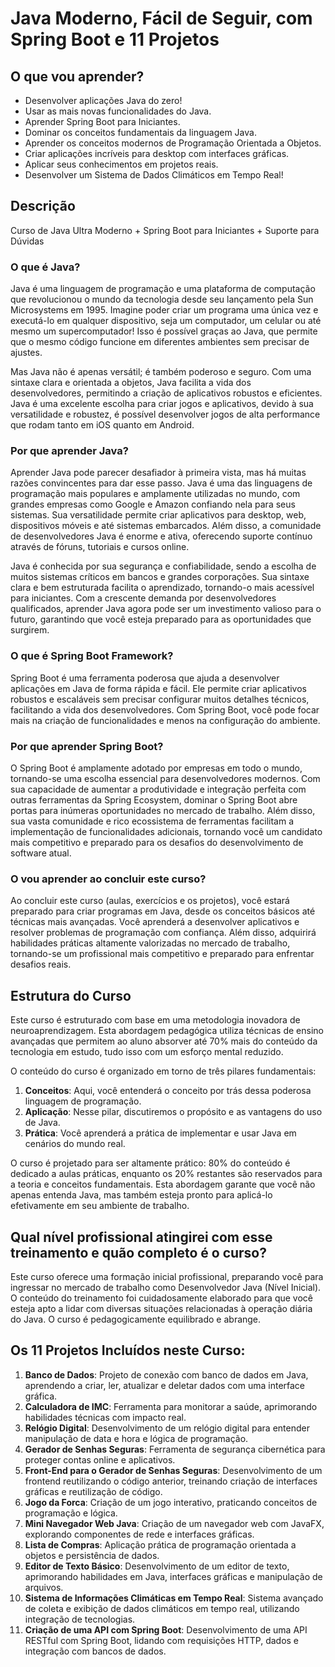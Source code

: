 # Java Moderno, Fácil de Seguir, com Spring Boot e 11 Projetos

## O que vou aprender?
- Desenvolver aplicações Java do zero!
- Usar as mais novas funcionalidades do Java.
- Aprender Spring Boot para Iniciantes.
- Dominar os conceitos fundamentais da linguagem Java.
- Aprender os conceitos modernos de Programação Orientada a Objetos.
- Criar aplicações incríveis para desktop com interfaces gráficas.
- Aplicar seus conhecimentos em projetos reais.
- Desenvolver um Sistema de Dados Climáticos em Tempo Real!

## Descrição
Curso de Java Ultra Moderno + Spring Boot para Iniciantes + Suporte para Dúvidas

### O que é Java?
Java é uma linguagem de programação e uma plataforma de computação que revolucionou o mundo da tecnologia desde seu lançamento pela Sun Microsystems em 1995. Imagine poder criar um programa uma única vez e executá-lo em qualquer dispositivo, seja um computador, um celular ou até mesmo um supercomputador! Isso é possível graças ao Java, que permite que o mesmo código funcione em diferentes ambientes sem precisar de ajustes.

Mas Java não é apenas versátil; é também poderoso e seguro. Com uma sintaxe clara e orientada a objetos, Java facilita a vida dos desenvolvedores, permitindo a criação de aplicativos robustos e eficientes. Java é uma excelente escolha para criar jogos e aplicativos, devido à sua versatilidade e robustez, é possível desenvolver jogos de alta performance que rodam tanto em iOS quanto em Android.

### Por que aprender Java?
Aprender Java pode parecer desafiador à primeira vista, mas há muitas razões convincentes para dar esse passo. Java é uma das linguagens de programação mais populares e amplamente utilizadas no mundo, com grandes empresas como Google e Amazon confiando nela para seus sistemas. Sua versatilidade permite criar aplicativos para desktop, web, dispositivos móveis e até sistemas embarcados. Além disso, a comunidade de desenvolvedores Java é enorme e ativa, oferecendo suporte contínuo através de fóruns, tutoriais e cursos online.

Java é conhecida por sua segurança e confiabilidade, sendo a escolha de muitos sistemas críticos em bancos e grandes corporações. Sua sintaxe clara e bem estruturada facilita o aprendizado, tornando-o mais acessível para iniciantes. Com a crescente demanda por desenvolvedores qualificados, aprender Java agora pode ser um investimento valioso para o futuro, garantindo que você esteja preparado para as oportunidades que surgirem.

### O que é Spring Boot Framework?
Spring Boot é uma ferramenta poderosa que ajuda a desenvolver aplicações em Java de forma rápida e fácil. Ele permite criar aplicativos robustos e escaláveis sem precisar configurar muitos detalhes técnicos, facilitando a vida dos desenvolvedores. Com Spring Boot, você pode focar mais na criação de funcionalidades e menos na configuração do ambiente.

### Por que aprender Spring Boot?
O Spring Boot é amplamente adotado por empresas em todo o mundo, tornando-se uma escolha essencial para desenvolvedores modernos. Com sua capacidade de aumentar a produtividade e integração perfeita com outras ferramentas da Spring Ecosystem, dominar o Spring Boot abre portas para inúmeras oportunidades no mercado de trabalho. Além disso, sua vasta comunidade e rico ecossistema de ferramentas facilitam a implementação de funcionalidades adicionais, tornando você um candidato mais competitivo e preparado para os desafios do desenvolvimento de software atual.

### O vou aprender ao concluir este curso?
Ao concluir este curso (aulas, exercícios e os projetos), você estará preparado para criar programas em Java, desde os conceitos básicos até técnicas mais avançadas. Você aprenderá a desenvolver aplicativos e resolver problemas de programação com confiança. Além disso, adquirirá habilidades práticas altamente valorizadas no mercado de trabalho, tornando-se um profissional mais competitivo e preparado para enfrentar desafios reais.

## Estrutura do Curso
Este curso é estruturado com base em uma metodologia inovadora de neuroaprendizagem. Esta abordagem pedagógica utiliza técnicas de ensino avançadas que permitem ao aluno absorver até 70% mais do conteúdo da tecnologia em estudo, tudo isso com um esforço mental reduzido.

O conteúdo do curso é organizado em torno de três pilares fundamentais:

1. **Conceitos**: Aqui, você entenderá o conceito por trás dessa poderosa linguagem de programação.
2. **Aplicação**: Nesse pilar, discutiremos o propósito e as vantagens do uso de Java.
3. **Prática**: Você aprenderá a prática de implementar e usar Java em cenários do mundo real.

O curso é projetado para ser altamente prático: 80% do conteúdo é dedicado a aulas práticas, enquanto os 20% restantes são reservados para a teoria e conceitos fundamentais. Esta abordagem garante que você não apenas entenda Java, mas também esteja pronto para aplicá-lo efetivamente em seu ambiente de trabalho.

## Qual nível profissional atingirei com esse treinamento e quão completo é o curso?
Este curso oferece uma formação inicial profissional, preparando você para ingressar no mercado de trabalho como Desenvolvedor Java (Nível Inicial). O conteúdo do treinamento foi cuidadosamente elaborado para que você esteja apto a lidar com diversas situações relacionadas à operação diária do Java. O curso é pedagogicamente equilibrado e abrange.

## Os 11 Projetos Incluídos neste Curso:

1. **Banco de Dados**: Projeto de conexão com banco de dados em Java, aprendendo a criar, ler, atualizar e deletar dados com uma interface gráfica.
2. **Calculadora de IMC**: Ferramenta para monitorar a saúde, aprimorando habilidades técnicas com impacto real.
3. **Relógio Digital**: Desenvolvimento de um relógio digital para entender manipulação de data e hora e lógica de programação.
4. **Gerador de Senhas Seguras**: Ferramenta de segurança cibernética para proteger contas online e aplicativos.
5. **Front-End para o Gerador de Senhas Seguras**: Desenvolvimento de um frontend reutilizando o código anterior, treinando criação de interfaces gráficas e reutilização de código.
6. **Jogo da Forca**: Criação de um jogo interativo, praticando conceitos de programação e lógica.
7. **Mini Navegador Web Java**: Criação de um navegador web com JavaFX, explorando componentes de rede e interfaces gráficas.
8. **Lista de Compras**: Aplicação prática de programação orientada a objetos e persistência de dados.
9. **Editor de Texto Básico**: Desenvolvimento de um editor de texto, aprimorando habilidades em Java, interfaces gráficas e manipulação de arquivos.
10. **Sistema de Informações Climáticas em Tempo Real**: Sistema avançado de coleta e exibição de dados climáticos em tempo real, utilizando integração de tecnologias.
11. **Criação de uma API com Spring Boot**: Desenvolvimento de uma API RESTful com Spring Boot, lidando com requisições HTTP, dados e integração com bancos de dados.

